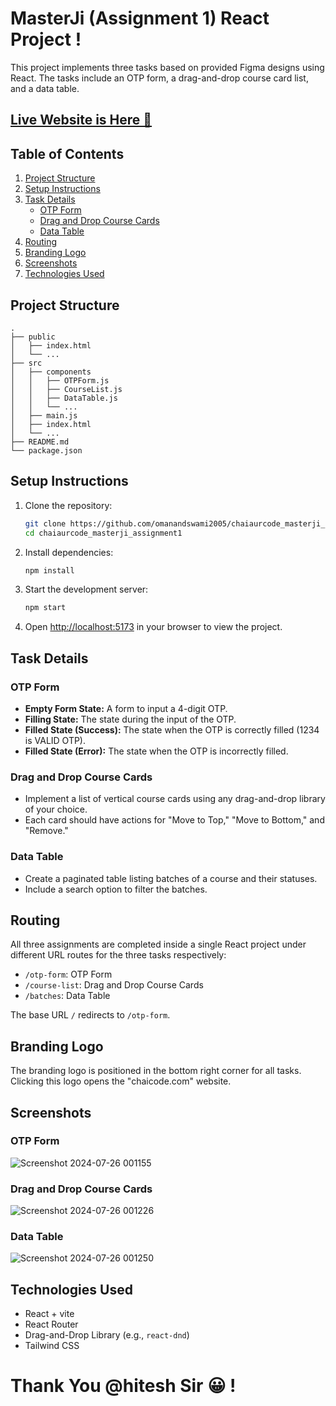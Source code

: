 # MasterJi (Assignment 1) React Project !

This project implements three tasks based on provided Figma designs using React. The tasks include an OTP form, a drag-and-drop course card list, and a data table.

## [Live Website is Here 📎](https://masterjiassignment1.onrender.com)

## Table of Contents

1. [Project Structure](#project-structure)
2. [Setup Instructions](#setup-instructions)
3. [Task Details](#task-details)
    - [OTP Form](#otp-form)
    - [Drag and Drop Course Cards](#drag-and-drop-course-cards)
    - [Data Table](#data-table)
4. [Routing](#routing)
5. [Branding Logo](#branding-logo)
6. [Screenshots](#screenshots)
7. [Technologies Used](#technologies-used)

## Project Structure

```
.
├── public
│   ├── index.html
│   └── ...
├── src
│   ├── components
│   │   ├── OTPForm.js
│   │   ├── CourseList.js
│   │   ├── DataTable.js
│   │   └── ...
│   ├── main.js
│   ├── index.html
│   └── ...
├── README.md
└── package.json
```

## Setup Instructions

1. Clone the repository:
    ```bash
    git clone https://github.com/omanandswami2005/chaiaurcode_masterji_assignment1.git
    cd chaiaurcode_masterji_assignment1
    ```

2. Install dependencies:
    ```bash
    npm install
    ```

3. Start the development server:
    ```bash
    npm start
    ```

4. Open [http://localhost:5173](http://localhost:5173) in your browser to view the project.

## Task Details

### OTP Form

- **Empty Form State:** A form to input a 4-digit OTP.
- **Filling State:** The state during the input of the OTP.
- **Filled State (Success):** The state when the OTP is correctly filled (1234 is VALID OTP).
- **Filled State (Error):** The state when the OTP is incorrectly filled.

### Drag and Drop Course Cards

- Implement a list of vertical course cards using any drag-and-drop library of your choice.
- Each card should have actions for "Move to Top," "Move to Bottom," and "Remove."

### Data Table

- Create a paginated table listing batches of a course and their statuses.
- Include a search option to filter the batches.

## Routing

All three assignments are completed inside a single React project under different URL routes for the three tasks respectively:

- `/otp-form`: OTP Form
- `/course-list`: Drag and Drop Course Cards
- `/batches`: Data Table

The base URL `/` redirects to `/otp-form`.

## Branding Logo

The branding logo is positioned in the bottom right corner for all tasks. Clicking this logo opens the "chaicode.com" website.

## Screenshots

### OTP Form
![Screenshot 2024-07-26 001155](https://github.com/user-attachments/assets/f4c4becc-61e6-467d-b17f-2d5b7bd589a1)


### Drag and Drop Course Cards
![Screenshot 2024-07-26 001226](https://github.com/user-attachments/assets/4f37d54d-8d02-4949-8dfc-83af74c8748c)


### Data Table
![Screenshot 2024-07-26 001250](https://github.com/user-attachments/assets/ea9abc30-00cd-40d2-866b-2feb9b0023e9)

## Technologies Used

- React + vite
- React Router
- Drag-and-Drop Library (e.g., `react-dnd`)
- Tailwind CSS

# Thank You @hitesh Sir 😀 !
